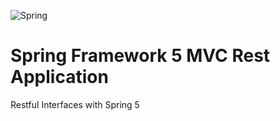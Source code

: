 ![Spring](https://img.shields.io/badge/spring-%236DB33F.svg?style=for-the-badge&logo=spring&logoColor=white)

# Spring Framework 5 MVC Rest Application
Restful Interfaces with Spring 5

